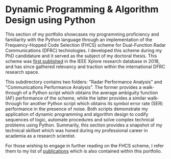 # Dynamic Programming & Algorithm Design using Python

This section of my portfolio showcases my programming proficiency and familiarity with the Python language through an implementation of the Frequency-Hopped Code Selection (FHCS) scheme for Dual-Function Radar Communications (DFRC) technologies. I developed this scheme during my PhD candidature and it served as the subject of my doctoral thesis. This scheme was [first published](https://ieeexplore.ieee.org/abstract/document/8645212) in the IEEE Xplore research database in 2018, and has since gathered relevancy and traction within the international DFRC research space.
  
This subdirectory contains two folders: "Radar Performance Analysis" and "Communications Performance Analysis". The former provides a walk-through of a Python script which obtains the average ambiguity function (AF) performance of the scheme, while the latter provides a similar walk-through for another Python script which obtains its symbol error rate (SER) performance in the presence of noise. Both scripts demonstrate my application of dynamic programming and algorithm design to codify sequences of logic, automate procedures and solve complex technical problems using Python. Summarily, this section provides a snapshot of my technical skillset which was honed during my professional career in academia as a research scientist.

For those wishing to engage in further reading on the FHCS scheme, I refer them to my list of [publications](https://github.com/WilliamBaxter417/Publications) which is also contained within this portfolio.
